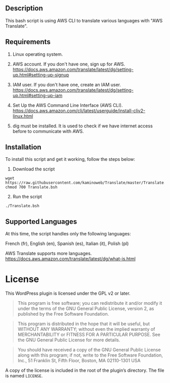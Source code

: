 ## Description

This bash script is using AWS CLI to translate various languages with "AWS Translate".

## Requirements

1. Linux operating system.
2. AWS account. If you don't have one, sign up for AWS.  
<https://docs.aws.amazon.com/translate/latest/dg/setting-up.html#setting-up-signup>

3. IAM user. If you don't have one, create an IAM user.  
<https://docs.aws.amazon.com/translate/latest/dg/setting-up.html#setting-up-iam>

4. Set Up the AWS Command Line Interface (AWS CLI).  
<https://docs.aws.amazon.com/cli/latest/userguide/install-cliv2-linux.html>

5. dig must be installed. It is used to check if we have internet access before to communicate with AWS. 

## Installation

To install this script and get it working, follow the steps below:

1. Download the script 
```
wget https://raw.githubusercontent.com/kaminoweb/Translate/master/Translate.bsh
chmod 700 Translate.bsh
```
2. Run the script
```
./Translate.bsh
```

## Supported Languages

At this time, the script handles only the following languages:

French (fr), English (en), Spanish (es), Italian (it), Polish (pl)

AWS Translate supports more languages.  
<https://docs.aws.amazon.com/translate/latest/dg/what-is.html>

# License

This WordPress plugin is licensed under the GPL v2 or later.

> This program is free software; you can redistribute it and/or modify it under the terms of the GNU General Public License, version 2, as published by the Free Software Foundation.

> This program is distributed in the hope that it will be useful, but WITHOUT ANY WARRANTY; without even the implied warranty of MERCHANTABILITY or FITNESS FOR A PARTICULAR PURPOSE. See the GNU General Public License for more details.

> You should have received a copy of the GNU General Public License along with this program; if not, write to the Free Software Foundation, Inc., 51 Franklin St, Fifth Floor, Boston, MA 02110-1301 USA

A copy of the license is included in the root of the plugin’s directory. The file is named `LICENSE`.


